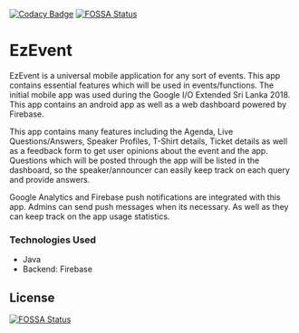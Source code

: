[![Codacy Badge](https://api.codacy.com/project/badge/Grade/5ec1c69d05cb446a8af83800301feb12)](https://www.codacy.com/app/pamuditha/ezevent?utm_source=github.com&amp;utm_medium=referral&amp;utm_content=CodeLanka/ezevent&amp;utm_campaign=Badge_Grade)
[![FOSSA Status](https://app.fossa.io/api/projects/git%2Bgithub.com%2FCodeLanka%2Fezevent.svg?type=shield)](https://app.fossa.io/projects/git%2Bgithub.com%2FCodeLanka%2Fezevent?ref=badge_shield)

# EzEvent
EzEvent is a universal mobile application for any sort of events. This app contains essential features which will be used in events/functions. The initial mobile app was used during the Google I/O Extended Sri Lanka 2018. This app contains an android app as well as a web dashboard powered by Firebase.

This app contains many features including the Agenda, Live Questions/Answers, Speaker Profiles, T-Shirt details, Ticket details as well as a feedback form to get user opinions about the event and the app. Questions which will be posted through the app will be listed in the dashboard, so the speaker/announcer can easily keep track on each query and provide answers.

Google Analytics and Firebase push notifications are integrated with this app. Admins can send push messages when its necessary. As well as they can keep track on the app usage statistics. 
 
 ### Technologies Used
  - Java
 - Backend: Firebase 
 ## License
[![FOSSA Status](https://app.fossa.io/api/projects/git%2Bgithub.com%2FCodeLanka%2Fezevent.svg?type=large)](https://app.fossa.io/projects/git%2Bgithub.com%2FCodeLanka%2Fezevent?ref=badge_large)
